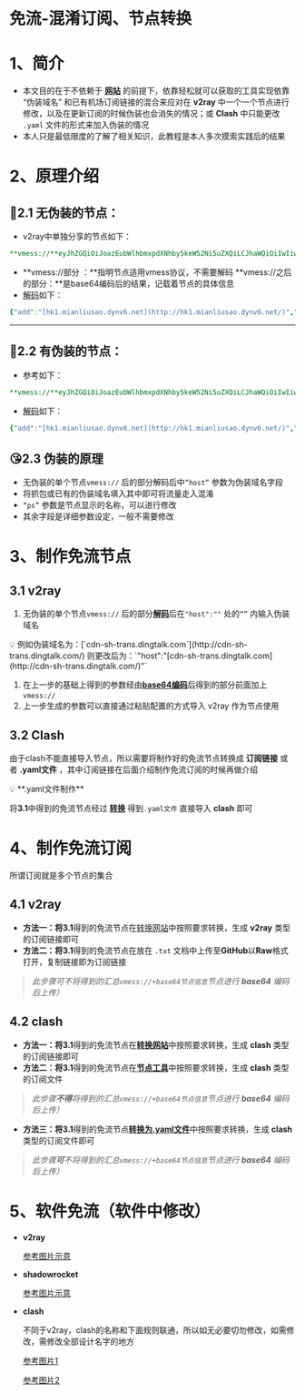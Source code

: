# 免流-混淆订阅、节点转换

# 1、**简介**

- 本文目的在于不依赖于 [**网站**](https://zhuan.mlsao.xyz/) 的前提下，依靠轻松就可以获取的工具实现依靠 “伪装域名” 和已有机场订阅链接的混合来应对在 **v2ray** 中一个一个节点进行修改，以及在更新订阅的时候伪装也会消失的情况；或 **Clash**  中只能更改 `.yaml` 文件的形式来加入伪装的情况
- 本人只是最低限度的了解了相关知识，此教程是本人多次摸索实践后的结果

# 2、**原理介绍**

## 🎈**2.1 无伪装的节点：**

- v2ray中单独分享的节点如下：

```yaml
**vmess://**eyJhZGQiOiJoazEubWlhbmxpdXNhby5keW52Ni5uZXQiLCJhaWQiOiIwIiwiaG9zdCI6ImdkLjE4OS5jbiIsImlkIjoiNWE0MmRlOTctYzVjZi00NWYxLWEwMzItNWYwNTc5NWVhNTNkIiwibmV0Ijoid3MiLCJwYXRoIjoiL1RTL3JlY2hhcmdlL3R6VXJsLmh0bWwiLCJwb3J0IjoiODAiLCJwcyI6Iua1gemHj+ermS3pppnmuK8xIiwic2N5IjoiYXV0byIsInNuaSI6IiIsInRscyI6IiIsInR5cGUiOiIiLCJ2IjoiMiJ9
```

- **vmess://部分 ：**指明节点适用vmess协议，不需要解码
**vmess://之后的部分：**是base64编码后的结果，记载着节点的具体信息
- [解码](https://v2rayse.com/base64)如下：

```yaml
{"add":"[hk1.mianliusao.dynv6.net](http://hk1.mianliusao.dynv6.net/)","aid":"0","host":"[gd.189.cn](http://gd.189.cn/)","id":"5a42de97-c5cf-45f1-a032-5f05795ea53d","net":"ws","path":"/TS/recharge/tzUrl.html","port":"80","ps":"流量站-香港1","scy":"auto","sni":"","tls":"","type":"","v":"2"}
```

---

## 🎄**2.2 有伪装的节点：**

- 参考如下：

```yaml
**vmess://**eyJhZGQiOiJoazEubWlhbmxpdXNhby5keW52Ni5uZXQiLCJhaWQiOiIwIiwiaG9zdCI6ImNkbi1zaC10cmFucy5kaW5ndGFsay5jb20iLCJpZCI6IjVhNDJkZTk3LWM1Y2YtNDVmMS1hMDMyLTVmMDU3OTVlYTUzZCIsIm5ldCI6IndzIiwicGF0aCI6Ii9UUy9yZWNoYXJnZS90elVybC5odG1sIiwicG9ydCI6IjgwIiwicHMiOiLwn5Ku5rWB6YeP56uZLemmmea4rzEiLCJzY3kiOiJhdXRvIiwic25pIjoiIiwidGxzIjoiIiwidHlwZSI6IiIsInYiOiIyIn0=
```

- [解码](https://v2rayse.com/base64)如下：

```yaml
{"add":"[hk1.mianliusao.dynv6.net](http://hk1.mianliusao.dynv6.net/)","aid":"0","host":"[cdn-sh-trans.dingtalk.com](http://cdn-sh-trans.dingtalk.com/)","id":"5a42de97-c5cf-45f1-a032-5f05795ea53d","net":"ws","path":"/TS/recharge/tzUrl.html","port":"80","ps":"💮流量站-香港1","scy":"auto","sni":"","tls":"","type":"","v":"2"}
```

## 😘2.3 伪装的原理

- 无伪装的单个节点`vmess://` 后的部分解码后中`“host”` 参数为伪装域名字段
- 将抓包或已有的伪装域名填入其中即可将流量走入混淆
- `“ps”` 参数是节点显示的名称，可以进行修改
- 其余字段是详细参数设定，一般不需要修改

# 3、制作免流节点

## 3.1 **v2ray**

1. 无伪装的单个节点`vmess://` 后的部分[**解码**](https://v2rayse.com/base64)后在`"host":""` 处的`“”` 内输入伪装域名

<aside>
💡 例如伪装域名为：[`cdn-sh-trans.dingtalk.com`](http://cdn-sh-trans.dingtalk.com/) 
则更改后为：`"host":"[cdn-sh-trans.dingtalk.com](http://cdn-sh-trans.dingtalk.com/)"`

</aside>

1. 在上一步的基础上得到的参数经由[**base64编码**](https://v2rayse.com/base64)后得到的部分前面加上`vmess://`
2. 上一步生成的参数可以直接通过粘贴配置的方式导入 v2ray 作为节点使用

## 3.2 Clash

由于clash不能直接导入节点，所以需要将制作好的免流节点转换成 **订阅链接** 或者 **.yaml文件** ，其中订阅链接在后面介绍制作免流订阅的时候再做介绍

<aside>
💡  **.yaml文件制作**

</aside>

将**3.1**中得到的免流节点经过 [**转换**](https://v2rayse.com/v2ray-clash) 得到`.yaml文件` 直接导入 **clash** 即可

# 4、制作免流订阅

所谓订阅就是多个节点的集合

## 4.1 v2ray

- **方法一：**将**3.1**得到的免流节点在[转换网站](https://v2rayse.com/v2ray-tools)中按照要求转换，生成 **v2ray** 类型的订阅链接即可
- **方法二：**将**3.1**得到的免流节点在放在 `.txt` 文档中上传至**GitHub**以**Raw**格式打开，复制链接即为订阅链接

> *此步骤可不将得到的汇总`vmess://+base64节点信息`节点进行 **base64** 编码后上传）*
> 

## 4.2 clash

- **方法一：**将**3.1**得到的免流节点在[**转换网站**](https://v2rayse.com/v2ray-clash)中按照要求转换，生成 **clash** 类型的订阅链接即可
- **方法二：**将**3.1**得到的免流节点在[**节点工具**](https://v2rayse.com/v2ray-tools)中按照要求转换，生成 **clash** 类型的订阅文件

> *此步骤**不得**将得到的汇总`vmess://+base64节点信息`节点进行 **base64** 编码后上传）*
> 
- **方法三：**将**3.1**得到的免流节点[**转换为.yaml文件**](https://v2rayse.com/v2ray-clash/)中按照要求转换，生成 **clash** 类型的订阅文件即可

> *此步骤**可**不将得到的汇总`vmess://+base64节点信息`节点进行 **base64** 编码后上传）*
> 

# 5、软件免流（软件中修改）

- **v2ray**
    
    [参考图片示意](https://github.com/wchenyi/wall/blob/gh-pages/%E5%85%8D%E6%B5%81/image/v2RayNG%E5%85%8D%E6%B5%81.jpg?raw=true)
    

- **shadowrocket**
    
    [参考图片示意](https://github.com/wchenyi/wall/blob/gh-pages/%E5%85%8D%E6%B5%81/image/%E5%B0%8F%E7%81%AB%E7%85%8E%E5%85%8D%E6%B5%81.png?raw=true)
    
- **clash**
    
    不同于v2ray，clash的名称和下面规则联通，所以如无必要切勿修改，如需修改，需修改全部设计名字的地方
    
    [参考图片1](https://github.com/wchenyi/wall/blob/gh-pages/%E5%85%8D%E6%B5%81/image/clash%E5%85%8D%E6%B5%811.jpg?raw=true)
    
    [参考图片2](https://github.com/wchenyi/wall/blob/gh-pages/%E5%85%8D%E6%B5%81/image/clash%E5%85%8D%E6%B5%812.jpg?raw=true)
